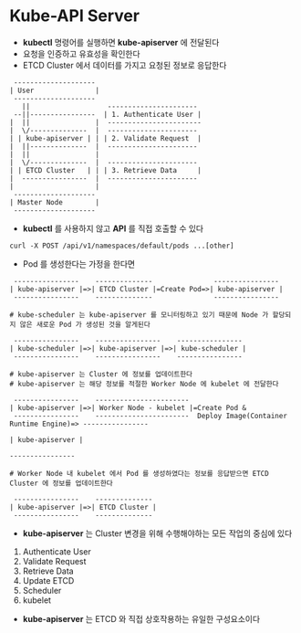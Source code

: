 # Kube-API Server

* **kubectl** 명령어를 실행하면 **kube-apiserver** 에 전달된다
* 요청을 인증하고 유효성을 확인한다
* ETCD Cluster 에서 데이터를 가지고 요청된 정보로 응답한다

```
 -------------------- 
| User               |
 -------------------- 
   ||                   ----------------------  
 --||----------------  | 1. Authenticate User | 
|  ||                |  -----------------------  
|  \/--------------  |  ----------------------   
| | kube-apiserver | | | 2. Validate Request  |  
|  ||--------------  |  ----------------------   
|  ||                | 
|  \/--------------  |  ----------------------   
| | ETCD Cluster   | | | 3. Retrieve Data     |  
|  ----------------  |  ----------------------   
|                    | 
 --------------------  
| Master Node        | 
 --------------------  

```

* **kubectl** 를 사용하지 않고 **API** 를 직접 호출할 수 있다

```
curl -X POST /api/v1/namespaces/default/pods ...[other]
```

* Pod 를 생성한다는 가정을 한다면

```
 ----------------    --------------               ---------------- 
| kube-apiserver |=>| ETCD Cluster |=Create Pod=>| kube-apiserver |
 ----------------    --------------               ---------------- 

# kube-scheduler 는 kube-apiserver 를 모니터링하고 있기 때문에 Node 가 할당되지 않은 새로운 Pod 가 생성된 것을 알게된다

 ----------------    ----------------    ---------------- 
| kube-scheduler |=>| kube-apiserver |=>| kube-scheduler |
 ----------------    ----------------    ---------------- 

# kube-apiserver 는 Cluster 에 정보를 업데이트한다
# kube-apiserver 는 해당 정보를 적절한 Worker Node 에 kubelet 에 전달한다

 ----------------    -----------------------    
| kube-apiserver |=>| Worker Node - kubelet |=Create Pod & 
 ----------------    -----------------------  Deploy Image(Container Runtime Engine)=> ---------------- 
                                                                                      | kube-apiserver |
                                                                                       ---------------- 

# Worker Node 내 kubelet 에서 Pod 를 생성하였다는 정보를 응답받으면 ETCD Cluster 에 정보를 업데이트한다

 ----------------    -------------- 
| kube-apiserver |=>| ETCD Cluster |
 ----------------    -------------- 

```

* **kube-apiserver** 는 Cluster 변경을 위해 수행해야하는 모든 작업의 중심에 있다

1. Authenticate User
1. Validate Request
1. Retrieve Data
1. Update ETCD
1. Scheduler
1. kubelet

* **kube-apiserver** 는 ETCD 와 직접 상호작용하는 유일한 구성요소이다
